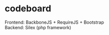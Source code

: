 codeboard
=========

Frontend: BackboneJS + RequireJS + Bootstrap <br/>
Backend: Silex (php framework)